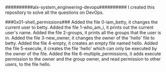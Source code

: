 ##########alx-system_engineering-devops##########
I created this repository to solve all the questions on DevOps.

###0x01-shell_permissions###
Added the file 0-iam_betty, it changes the current user to betty.
Added the file 1-who_am_i, it prints out the current user's name.
Added the file 2-groups, it prints all the groups that the user is in.
Added the file 3-new_owner, it changes the owner of the 'hello' file to betty.
Added the file 4-empty, it creates an empty file named hello.
Added the file 5-execute, it creates the file 'hello' which can only be executed by the owner of the file.
Added the file 6-multiple_permissions, it adds execute permission to the owner and the group owner, and read permission to other users, to the file hello.
